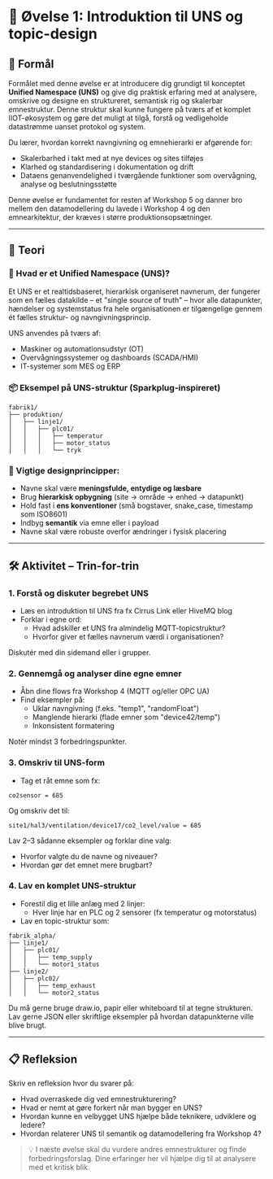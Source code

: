 # 🧪 Øvelse 1: Introduktion til UNS og topic-design

## 🎯 Formål
Formålet med denne øvelse er at introducere dig grundigt til konceptet **Unified Namespace (UNS)** og give dig praktisk erfaring med at analysere, omskrive og designe en struktureret, semantisk rig og skalerbar emnestruktur. Denne struktur skal kunne fungere på tværs af et komplet IIOT-økosystem og gøre det muligt at tilgå, forstå og vedligeholde datastrømme uanset protokol og system. 

Du lærer, hvordan korrekt navngivning og emnehierarki er afgørende for:
- Skalerbarhed i takt med at nye devices og sites tilføjes
- Klarhed og standardisering i dokumentation og drift
- Dataens genanvendelighed i tværgående funktioner som overvågning, analyse og beslutningsstøtte

Denne øvelse er fundamentet for resten af Workshop 5 og danner bro mellem den datamodellering du lavede i Workshop 4 og den emnearkitektur, der kræves i større produktionsopsætninger.

---

## 📖 Teori

### 🔗 Hvad er et Unified Namespace (UNS)?
Et UNS er et realtidsbaseret, hierarkisk organiseret navnerum, der fungerer som en fælles datakilde – et "single source of truth" – hvor alle datapunkter, hændelser og systemstatus fra hele organisationen er tilgængelige gennem ét fælles struktur- og navngivningsprincip. 

UNS anvendes på tværs af:
- Maskiner og automationsudstyr (OT)
- Overvågningssystemer og dashboards (SCADA/HMI)
- IT-systemer som MES og ERP

### 📦 Eksempel på UNS-struktur (Sparkplug-inspireret)
```
fabrik1/
├── produktion/
│   ├── linje1/
│   │   ├── plc01/
│   │   │   ├── temperatur
│   │   │   ├── motor_status
│   │   │   └── tryk
```
### 🔑 Vigtige designprincipper:
- Navne skal være **meningsfulde, entydige og læsbare**
- Brug **hierarkisk opbygning** (site → område → enhed → datapunkt)
- Hold fast i **ens konventioner** (små bogstaver, snake_case, timestamp som ISO8601)
- Indbyg **semantik** via emne eller i payload
- Navne skal være robuste overfor ændringer i fysisk placering

---

## 🛠️ Aktivitet – Trin-for-trin

### 1. Forstå og diskuter begrebet UNS
- Læs en introduktion til UNS fra fx Cirrus Link eller HiveMQ blog
- Forklar i egne ord:
  - Hvad adskiller et UNS fra almindelig MQTT-topicstruktur?
  - Hvorfor giver et fælles navnerum værdi i organisationen?

Diskutér med din sidemand eller i grupper.

### 2. Gennemgå og analyser dine egne emner
- Åbn dine flows fra Workshop 4 (MQTT og/eller OPC UA)
- Find eksempler på:
  - Uklar navngivning (f.eks. "temp1", "randomFloat")
  - Manglende hierarki (flade emner som "device42/temp")
  - Inkonsistent formatering

Notér mindst 3 forbedringspunkter.

### 3. Omskriv til UNS-form
- Tag et råt emne som fx:
```
co2sensor = 685
```
Og omskriv det til:
```
site1/hal3/ventilation/device17/co2_level/value = 685
```
Lav 2–3 sådanne eksempler og forklar dine valg:
- Hvorfor valgte du de navne og niveauer?
- Hvordan gør det emnet mere brugbart?

### 4. Lav en komplet UNS-struktur
- Forestil dig et lille anlæg med 2 linjer:
  - Hver linje har en PLC og 2 sensorer (fx temperatur og motorstatus)
- Lav en topic-struktur som:
```
fabrik_alpha/
├── linje1/
│   ├── plc01/
│   │   ├── temp_supply
│   │   └── motor1_status
├── linje2/
│   ├── plc02/
│   │   ├── temp_exhaust
│   │   └── motor2_status
```
Du må gerne bruge draw.io, papir eller whiteboard til at tegne strukturen. Lav gerne JSON eller skriftlige eksempler på hvordan datapunkterne ville blive brugt.

---

## 📋 Refleksion
Skriv en refleksion hvor du svarer på:
- Hvad overraskede dig ved emnestrukturering?
- Hvad er nemt at gøre forkert når man bygger en UNS?
- Hvordan kunne en velbygget UNS hjælpe både teknikere, udviklere og ledere?
- Hvordan relaterer UNS til semantik og datamodellering fra Workshop 4?

> 💡 I næste øvelse skal du vurdere andres emnestrukturer og finde forbedringsforslag. Dine erfaringer her vil hjælpe dig til at analysere med et kritisk blik.

